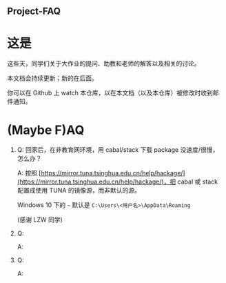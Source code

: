 Project-FAQ
---

# 这是

这些天，同学们关于大作业的提问、助教和老师的解答以及相关的讨论。

本文档会持续更新；新的在后面。

你可以在 Github 上 watch 本仓库，以在本文档（以及本仓库）被修改时收到邮件通知。

# (Maybe F)AQ

1. Q: 回家后，在非教育网环境，用 cabal/stack 下载 package 没速度/很慢，怎么办？

	A: 按照 [https://mirror.tuna.tsinghua.edu.cn/help/hackage/](https://mirror.tuna.tsinghua.edu.cn/help/hackage/)，把 cabal 或 stack 配置成使用 TUNA 的镜像源，而非默认的源。

	Windows 10 下的 `~` 默认是 `C:\Users\<用户名>\AppData\Roaming`
	
	(感谢 LZW 同学)

1. Q:
 
	A:

1. Q:
 
	A:
